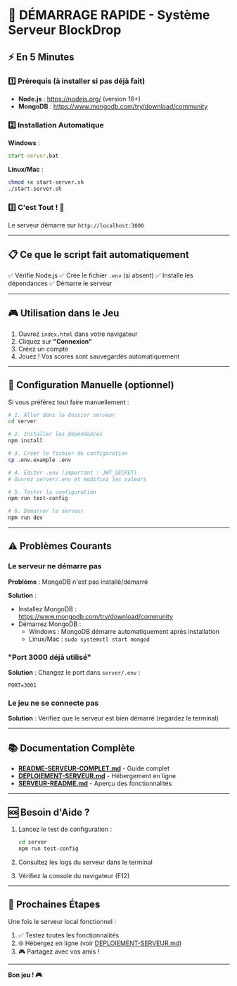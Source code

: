 # 🚀 DÉMARRAGE RAPIDE - Système Serveur BlockDrop

## ⚡ En 5 Minutes

### 1️⃣ Prérequis (à installer si pas déjà fait)

- **Node.js** : https://nodejs.org/ (version 16+)
- **MongoDB** : https://www.mongodb.com/try/download/community

### 2️⃣ Installation Automatique

**Windows** :
```cmd
start-server.bat
```

**Linux/Mac** :
```bash
chmod +x start-server.sh
./start-server.sh
```

### 3️⃣ C'est Tout ! 🎉

Le serveur démarre sur `http://localhost:3000`

---

## 📋 Ce que le script fait automatiquement

✅ Vérifie Node.js
✅ Crée le fichier `.env` (si absent)
✅ Installe les dépendances
✅ Démarre le serveur

---

## 🎮 Utilisation dans le Jeu

1. Ouvrez `index.html` dans votre navigateur
2. Cliquez sur **"Connexion"**
3. Créez un compte
4. Jouez ! Vos scores sont sauvegardés automatiquement

---

## 🔧 Configuration Manuelle (optionnel)

Si vous préférez tout faire manuellement :

```bash
# 1. Aller dans le dossier serveur
cd server

# 2. Installer les dépendances
npm install

# 3. Créer le fichier de configuration
cp .env.example .env

# 4. Éditer .env (important : JWT_SECRET)
# Ouvrez server/.env et modifiez les valeurs

# 5. Tester la configuration
npm run test-config

# 6. Démarrer le serveur
npm run dev
```

---

## ⚠️ Problèmes Courants

### Le serveur ne démarre pas

**Problème** : MongoDB n'est pas installé/démarré

**Solution** :
- Installez MongoDB : https://www.mongodb.com/try/download/community
- Démarrez MongoDB :
  - Windows : MongoDB démarre automatiquement après installation
  - Linux/Mac : `sudo systemctl start mongod`

### "Port 3000 déjà utilisé"

**Solution** : Changez le port dans `server/.env` :
```env
PORT=3001
```

### Le jeu ne se connecte pas

**Solution** : Vérifiez que le serveur est bien démarré (regardez le terminal)

---

## 📚 Documentation Complète

- **[README-SERVEUR-COMPLET.md](README-SERVEUR-COMPLET.md)** - Guide complet
- **[DEPLOIEMENT-SERVEUR.md](DEPLOIEMENT-SERVEUR.md)** - Hébergement en ligne
- **[SERVEUR-README.md](SERVEUR-README.md)** - Aperçu des fonctionnalités

---

## 🆘 Besoin d'Aide ?

1. Lancez le test de configuration :
   ```bash
   cd server
   npm run test-config
   ```

2. Consultez les logs du serveur dans le terminal

3. Vérifiez la console du navigateur (F12)

---

## 🎯 Prochaines Étapes

Une fois le serveur local fonctionnel :

1. ✅ Testez toutes les fonctionnalités
2. 🌐 Hébergez en ligne (voir [DEPLOIEMENT-SERVEUR.md](DEPLOIEMENT-SERVEUR.md))
3. 🎮 Partagez avec vos amis !

---

**Bon jeu ! 🎮**
